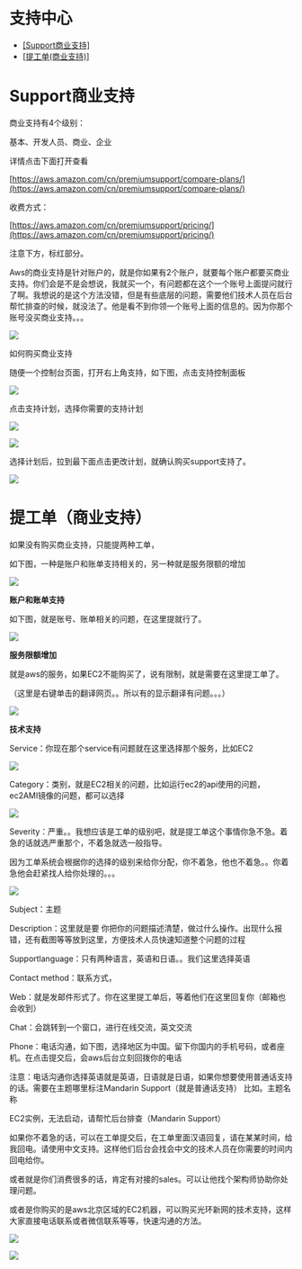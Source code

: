 
# 支持中心 #

- [[Support商业支持]](https://github.com/syavingc/aws-docs/blob/master/AWS%E5%BF%85%E8%A6%81%E4%BA%86%E8%A7%A3%E7%9F%A5%E8%AF%86.md#15-support%E5%95%86%E4%B8%9A%E6%94%AF%E6%8C%81)
- [[提工单(商业支持)]](https://github.com/syavingc/aws-docs/blob/master/AWS%E5%BF%85%E8%A6%81%E4%BA%86%E8%A7%A3%E7%9F%A5%E8%AF%86.md#16-%E6%8F%90%E5%B7%A5%E5%8D%95%E5%95%86%E4%B8%9A%E6%94%AF%E6%8C%81)

# Support商业支持 #

商业支持有4个级别：

基本、开发人员、商业、企业

详情点击下面打开查看

[https://aws.amazon.com/cn/premiumsupport/compare-plans/](https://aws.amazon.com/cn/premiumsupport/compare-plans/)

收费方式：

[https://aws.amazon.com/cn/premiumsupport/pricing/](https://aws.amazon.com/cn/premiumsupport/pricing/)

注意下方，标红部分。

Aws的商业支持是针对账户的，就是你如果有2个账户，就要每个账户都要买商业支持。你们会是不是会想说，我就买一个，有问题都在这个一个账号上面提问就行了啊。我想说的是这个方法没错，但是有些底层的问题，需要他们技术人员在后台帮忙排查的时候，就没法了。他是看不到你领一个账号上面的信息的。因为你那个账号没买商业支持。。。

![](https://i.imgur.com/EdZxiV1.png)

如何购买商业支持

随便一个控制台页面，打开右上角支持，如下图，点击支持控制面板

![](https://i.imgur.com/E1CQskO.png)

点击支持计划，选择你需要的支持计划

![](https://i.imgur.com/LJJg1oV.png)

![](https://i.imgur.com/j1Reh1w.png)

选择计划后，拉到最下面点击更改计划，就确认购买support支持了。

![](https://i.imgur.com/ZwTpmgf.png)

#  提工单（商业支持） #

如果没有购买商业支持，只能提两种工单，

如下图，一种是账户和账单支持相关的，另一种就是服务限额的增加

![](https://i.imgur.com/j2mVSR4.png)

**账户和账单支持**

如下图，就是账号、账单相关的问题，在这里提就行了。

![](https://i.imgur.com/DYDkiz8.png)

**服务限额增加**

就是aws的服务，如果EC2不能购买了，说有限制，就是需要在这里提工单了。

（这里是右键单击的翻译网页。。所以有的显示翻译有问题。。。）

![](https://i.imgur.com/wufoWyG.png)

**技术支持**

Service：你现在那个service有问题就在这里选择那个服务，比如EC2

![](https://i.imgur.com/vcTHuVG.png)

Category：类别，就是EC2相关的问题，比如运行ec2的api使用的问题，ec2AMI镜像的问题，都可以选择

![](https://i.imgur.com/UYSV3XE.png)

Severity：严重。。我想应该是工单的级别吧，就是提工单这个事情你急不急。着急的话就选严重那个，不着急就选一般指导。

因为工单系统会根据你的选择的级别来给你分配，你不着急，他也不着急。。你着急他会赶紧找人给你处理的。。。

![](https://i.imgur.com/K0Czjcz.png)

Subject：主题

Description：这里就是要 你把你的问题描述清楚，做过什么操作。出现什么报错，还有截图等等放到这里，方便技术人员快速知道整个问题的过程

Supportlanguage：只有两种语言，英语和日语。。我们这里选择英语

Contact method：联系方式，

Web：就是发邮件形式了。你在这里提工单后，等着他们在这里回复你（邮箱也会收到）

Chat：会跳转到一个窗口，进行在线交流，英文交流

Phone：电话沟通，如下图，选择地区为中国。留下你国内的手机号码，或者座机。在点击提交后，会aws后台立刻回拨你的电话

注意：电话沟通你选择英语就是英语，日语就是日语，如果你想要使用普通话支持的话。需要在主题哪里标注Mandarin Support（就是普通话支持） 比如。主题名称

EC2实例，无法启动，请帮忙后台排查（Mandarin Support）

如果你不着急的话，可以在工单提交后，在工单里面汉语回复，请在某某时间，给我回电。请使用中文支持。这样他们后台会找会中文的技术人员在你需要的时间内回电给你。

或者就是你们消费很多的话，肯定有对接的sales。可以让他找个架构师协助你处理问题。

或者是你购买的是aws北京区域的EC2机器，可以购买光环新网的技术支持，这样大家直接电话联系或者微信联系等等，快速沟通的方法。


![](https://i.imgur.com/5neCxx3.png)

![](https://i.imgur.com/10AiEet.png)



